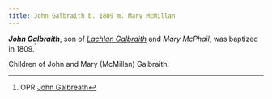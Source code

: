 ```yaml
---
title: John Galbraith b. 1809 m. Mary McMillan
---
```

***John Galbraith***, son of *[Lachlan Galbraith](galbraith-lachlan-1780-mcphail.md)* and *Mary McPhail*, was baptized in 1809.[^birth]

Children of John and Mary (McMillan) Galbraith:



[^birth]: OPR [John Galbreath](/sources/opr-kilcalmonell-kilberry-births.md#1809-05-29-john-galbreath)
